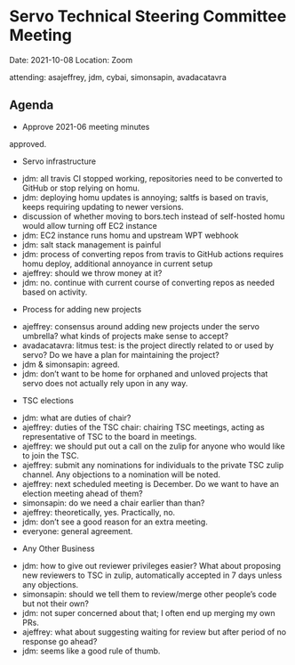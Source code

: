 # Servo Technical Steering Committee Meeting

Date: 2021-10-08
Location: Zoom

attending: asajeffrey,  jdm, cybai, simonsapin, avadacatavra

## Agenda

* Approve 2021-06 meeting minutes

approved.

* Servo infrastructure

- jdm: all travis CI stopped working, repositories need to be converted to GitHub or stop relying on homu.
- jdm: deploying homu updates is annoying; saltfs is based on travis, keeps requiring updating to newer versions.
- discussion of whether moving to bors.tech instead of self-hosted homu would allow turning off EC2 instance
- jdm: EC2 instance runs homu and upstream WPT webhook
- jdm: salt stack management is painful
- jdm: process of converting repos from travis to GitHub actions requires homu deploy, additional annoyance in current setup
- ajeffrey: should we throw money at it?
- jdm: no. continue with current course of converting repos as needed based on activity.

* Process for adding new projects

- ajeffrey: consensus around adding new projects under the servo umbrella? what kinds of projects make sense to accept?
- avadacatavra: litmus test: is the project directly related to or used by servo? Do we have a plan for maintaining the project?
- jdm & simonsapin: agreed.
- jdm: don’t want to be home for orphaned and unloved projects that servo does not actually rely upon in any way.

* TSC elections

- jdm: what are duties of chair?
- ajeffrey: duties of the TSC chair: chairing TSC meetings, acting as representative of TSC to the board in meetings.
- ajeffrey: we should put out a call on the zulip for anyone who would like to join the TSC.
- ajeffrey: submit any nominations for individuals to the private TSC zulip channel. Any objections to a nomination will be noted.
- ajeffrey: next scheduled meeting is December. Do we want to have an election meeting ahead of them?
- simonsapin: do we need a chair earlier than than?
- ajeffrey: theoretically, yes. Practically, no.
- jdm: don’t see a good reason for an extra meeting.
- everyone: general agreement.

* Any Other Business

- jdm: how to give out reviewer privileges easier? What about proposing new reviewers to TSC in zulip, automatically accepted in 7 days unless any objections.
- simonsapin: should we tell them to review/merge other people’s code but not their own?
- jdm: not super concerned about that; I often end up merging my own PRs.
- ajeffrey: what about suggesting waiting for review but after period of no response go ahead?
- jdm: seems like a good rule of thumb.
